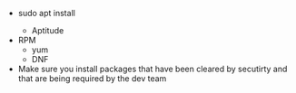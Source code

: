 - sudo apt install <package>
    - Aptitude
- RPM
    - yum
    - DNF
- Make sure you install packages that have been cleared by secutirty and that are being required by the dev team